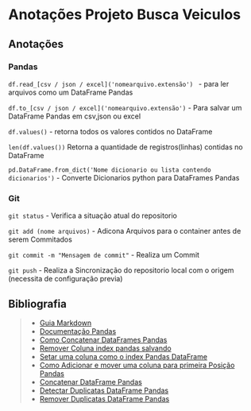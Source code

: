 # **Anotações Projeto Busca Veiculos**

## Anotações

### Pandas

```df.read_[csv / json / excel]('nomearquivo.extensão') ``` - para ler arquivos como um DataFrame Pandas

```df.to_[csv / json / excel]('nomearquivo.extensão')``` - Para salvar um DataFrame Pandas em csv,json ou excel

```df.values()``` - retorna todos os valores contidos no DataFrame

```len(df.values())``` Retorna a quantidade de registros(linhas) contidas no DataFrame

```pd.DataFrame.from_dict('Nome dicionario ou lista contendo dicionarios')``` - Converte Dicionarios python para DataFrames Pandas

### Git

```git status``` - Verifica a situação atual do repositorio

```git add (nome arquivos)``` - Adicona Arquivos para o container antes de serem Commitados

```git commit -m "Mensagem de commit"``` - Realiza um Commit

```git push``` - Realiza a Sincronização do repositorio local com o origem (necessita de configuração previa)


## Bibliografia
> * [Guia Markdown](https://www.markdownguide.org/)
> * [Documentação Pandas](https://pandas.pydata.org/pandas-docs/stable/search.html?q=.unique)
> * [Como Concatenar DataFrames Pandas](https://pandas.pydata.org/pandas-docs/stable/reference/api/pandas.DataFrame.merge.html)
> * [Remover Coluna index pandas salvando](https://stackoverflow.com/questions/26786960/remove-index-column-while-saving-csv-in-pandas)
> * [Setar uma coluna como o index Pandas DataFrame](https://datatofish.com/column-as-index-pandas-dataframe/)
> * [Como Adicionar e mover uma coluna para primeira Posição Pandas](https://www.geeksforgeeks.org/how-to-move-a-column-to-first-position-in-pandas-dataframe/)
> * [Concatenar DataFrame Pandas](https://pandas.pydata.org/pandas-docs/stable/reference/api/pandas.concat.html)
> * [Detectar Duplicatas DataFrame Pandas](https://pandas.pydata.org/pandas-docs/stable/reference/api/pandas.DataFrame.duplicated.html)
> * [Remover Duplicatas DataFrame Pandas](https://pandas.pydata.org/pandas-docs/stable/reference/api/pandas.DataFrame.drop_duplicates.html#pandas.DataFrame.drop_duplicates)
